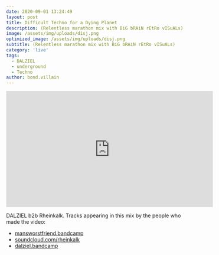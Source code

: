 ```yaml
---
date: 2020-09-01 13:24:49
layout: post
title: Difficult Techno for a Dying Planet
description: (Relentless marathon mix with BiG bRAiN rEtRo vISuALs)
image: /assets/img/uploads/disj.png
optimized_image: /assets/img/uploads/disj.png
subtitle: (Relentless marathon mix with BiG bRAiN rEtRo vISuALs)
category: 'live'
tags:
  - DALZIEL
  - underground
  - Techno
author: bond.villain
---
```

<iframe width="560" height="315" src="https://www.youtube.com/embed/1oT-Jw2ytHw" frameborder="0" allow="accelerometer; autoplay; clipboard-write; encrypted-media; gyroscope; picture-in-picture" allowfullscreen></iframe>

DALZIEL b2b Rheinkalk. Tracks appearing in this mix by the people who made the video:

  - [mansworstfriend.bandcamp](https://mansworstfriend.bandcamp.com/)
  - [soundcloud.com/rheinkalk](https://soundcloud.com/rheinkalk/)
  - [dalziel.bandcamp](https://dalziel.bandcamp.com/)
